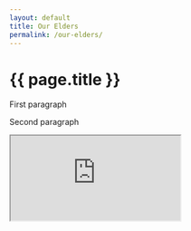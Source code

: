 ```yaml
---
layout: default
title: Our Elders
permalink: /our-elders/
---
```


# {{ page.title }}

First paragraph

Second paragraph

<div class="ratio ratio-16x9">
  <iframe src="https://www.youtube.com/embed/48bsVaE1hV4" title="YouTube video" allowfullscreen></iframe>
</div>

